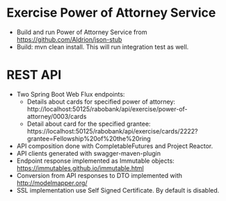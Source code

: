 # Exercise Power of Attorney Service

   - Build and run Power of Attorney Service from https://github.com/Aldrion/json-stub
   - Build: mvn clean install. This will run integration test as well.

# REST API

  - Two Spring Boot Web Flux endpoints:
    - Details about cards for specified power of attorney:<br>
    http://localhost:50125/rabobank/api/exercise/power-of-attorney/0003/cards
    -  Detail about card for the specified grantee:<br>
    https://localhost:50125/rabobank/api/exercise/cards/2222?grantee=Fellowship%20of%20the%20ring   
  - API composition done with CompletableFutures and Project Reactor. 
  - API clients generated with swagger-maven-plugin
  - Endpoint response implemented as Immutable objects: https://immutables.github.io/immutable.html
  - Conversion from API responses to DTO implemented with http://modelmapper.org/
  - SSL implementation use Self Signed Certificate. By default is disabled.
  
  
   